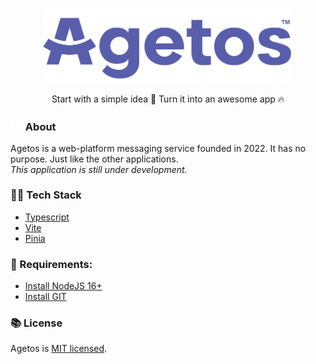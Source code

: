 <p align="center"><a href="#" target="_blank"><img src="/src/assets/media/branding/primary_logo.png" width="400"></a></p>
<p align="center">Start with a simple idea 🤳 Turn it into an awesome app 🔥</p>

### <img src="/src/assets/media/branding/light_letter.png" width="20"></a> About
Agetos is a web-platform messaging service founded in 2022. It has no purpose. Just like the other applications.<br>
<i>This application is still under development.</i>

### 🧑‍💻 Tech Stack
- [Typescript](https://www.typescriptlang.org/)
- [Vite](https://vitejs.dev/)
- [Pinia](https://pinia.vuejs.org/) 

### 📌 Requirements:

-   [Install NodeJS 16+](https://nodejs.org/en/download/current/)
-   [Install GIT](https://git-scm.com/downloads)

### 📚 License

Agetos is [MIT licensed](LICENSE).
